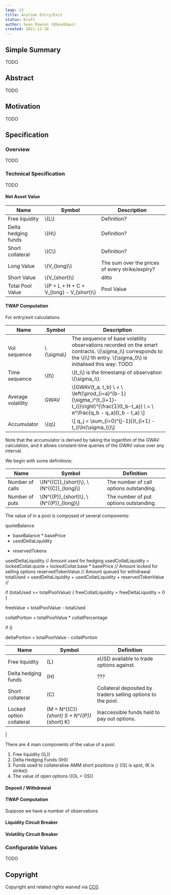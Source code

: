 ```yaml
---
leap: 13
title: Anytime Entry/Exit 
status: Draft
author: Sean Dawson (@SeanDaws)
created: 2021-12-10
---
```


<!--You can leave these HTML comments in your merged LEAP and delete the visible duplicate text guides, they will not appear and may be helpful to refer to if you edit it again. This is the suggested template for new LEAPs. Note that a LEAP number will be assigned by an editor. When opening a p ull request to submit your LEAP, please use an abbreviated title in the filename, `leap-draft_title_abbrev.md`. The title should be 44 characters or less.-->

## Simple Summary
<!--"If you can't explain it simply, you don't understand it well enough." Simply describe the outcome the proposed changes intends to achieve. This should be non-technical and accessible to a casual community member.-->

TODO

## Abstract
<!--A short (~200 word) description of the proposed change, the abstract should clearly describe the proposed change. This is what *will* be done if the LEAP is implemented, not *why* it should be done or *how* it will be done. If the LEAP proposes deploying a new contract, write, "we propose to deploy a new contract that will do x".-->

TODO

##  Motivation
<!--This is the problem statement. This is the *why* of the LEAP. It should clearly explain *why* the current state of the protocol is inadequate.  It is critical that you explain *why* the change is needed, if the LEAP proposes changing how something is calculated, you must address *why* the current calculation is innaccurate or wrong. This is not the place to describe how the LEAP will address the issue!-->

TODO

## Specification

<!--The specification should describe the syntax and semantics of any new feature, there are five sections
1. Overview
2. Rationale
3. Technical Specification
4. Test Cases
5. Configurable Values
-->

### Overview
<!--This is a high level overview of *how* the LEAP will solve the problem. The overview should clearly describe how the new feature will be implemented.-->

TODO

### Technical Specification
<!--The technical specification should outline the public API of the changes proposed. That is, changes to any of the interfaces Lyra currently exposes or the creations of new ones.-->

TODO

#### Net Asset Value

| Name | Symbol | Description |
| ---- | ------ | ----------- |
| Free liquidity | \\(L\\) | Definition? |
| Delta hedging funds | \\(H\\) | Definition? |
| Short collateral | \\(C\\) | Definition? |
| Long Value | \\(V_{long}\\) | The sum over the prices of every strike/expiry? |
| Short Value | \\(V_{short}\\) | ditto |
| Total Pool Value | \\(P = L + H + C + V_{long} - V_{short}\\) | Pool Value |


#### TWAP Computation

For entry/exit calculations

| Name | Symbol | Description |
| ---- | ------ | ----------- |
| Vol sequence | \\(\sigma\\) | The sequence of base volatility observations recorded on the smart contracts. \\(\sigma_i\\) corresponds to the \\(i\\)'th entry. \\(\sigma_0\\) is initialised this way: TODO |
| Time sequence | \\(t\\) | \\(t_i\\) is the timestamp of observation \\(\sigma_i\\). |
| Average volatility | GWAV | \\[GWAV(t_a, t_b) \\ = \\ \left(\prod\_{i=a}^{b-1}{\sigma_i^{t_{i+1}-t_i}}\right)^{\frac{1}{t_b-t_a}} \\ = \\ e^\frac{q_b - q_a}{t_b - t_a} \\] |
| Accumulator | \\(q\\) | \\[ q_j = \sum\_{i=0}^{j-1}{(t_{i+1} - t_i)\ln(\sigma_i)}\\] |

Note that the accumulator is derived by taking the logarithm of the GWAV calculation, and it allows constant-time queries of the GWAV value over any interval.

































We begin with some definitions:

| Name | Symbol | Definition |
| ---- | ------ | ---------- |
| Number of calls | \\(N^{(C)}\_{short}\\), \\(N^{(C)}\_{long}\\) | The number of call options outstanding. |
| Number of puts | \\(N^{(P)}\_{short}\\), \\(N^{(P)}\_{long}\\) | The number of put options outstanding. |

The value of in a pool is composed of several components:


quoteBalance
+ baseBalance * basePrice
+ usedDeltaLiquidity
- reservedTokens




usedDeltaLiquidity                                                        // Amount used for hedging
usedCollatLiquidity = lockedCollat.quote + lockedCollat.base * basePrice  // Amount locked for selling options
reservedTokenValue                                                        // Amount queued for withdrawal
totalUsed = usedDeltaLiquidity + usedCollatLiquidity + reservedTokenValue // 

if (totalUsed >= totalPoolValue) {
	freeCollatLiquidity = freeDeltaLiquidity = 0
}

freeValue = totalPoolValue - totalUsed

collatPortion = totalPoolValue * collatPercentage

if ()

deltaPortion = totalPoolValue - collatPortion











| Name | Symbol | Definition |
| ---- | ------ | ---------- |
| Free liquidity | \(L\) | sUSD available to trade options against. |
| Delta hedging funds | \(H\) | ??? | 
| Short collateral | \(C\) | Collateral deposited by traders selling options to the pool. |
| Locked option collateral | \(M = N^{(C)}_{short} S + N^{(P)}_{short} K\) | Inaccessible funds held to pay out options. |
| 



There are 4 main components of the value of a pool.

1. Free liquidity (\(L\))
2. Delta Hedging Funds (\(H\))
3. Funds used to collateralise AMM short positions () (\(S\) is spot, \(K is strike\)) 
4. The value of open options (\(OL + OS\))











#### Deposit / Withdrawal

#### TWAP Computation

Suppose we have a number of observations 


#### Liquidity Circuit Breaker

#### Volatility Circuit Breaker






### Configurable Values
<!--Please list all values configurable under this implementation.-->

TODO

## Copyright
Copyright and related rights waived via [CC0](https://creativecommons.org/publicdomain/zero/1.0/).

